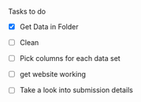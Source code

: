 Tasks to do
- [X] Get Data in Folder
- [ ] Clean
- [ ] Pick columns for each data set
- [ ] get website working
- [ ] Take a look into submission details


